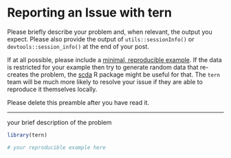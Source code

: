 # Reporting an Issue with tern

Please briefly describe your problem and, when relevant, the output you expect.
Please also provide the output of `utils::sessionInfo()` or
`devtools::session_info()` at the end of your post.

If at all possible, please include a [minimal, reproducible
example](https://stackoverflow.com/questions/5963269/how-to-make-a-great-r-reproducible-example). If the data is restricted for your example then try to generate random data that re-creates the problem, the [scda](https://github.com/insightsengineering/scda) R package might be useful for that.
The `tern` team will be much more likely to resolve your issue if they are able to reproduce it themselves locally.

Please delete this preamble after you have read it.

---

your brief description of the problem

```r
library(tern)

# your reproducible example here
```
